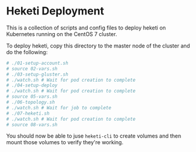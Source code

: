 # Heketi Deployment
This is a collection of scripts and config files to deploy heketi on Kubernetes running on the CentOS 7 cluster.

To deploy heketi, copy this directory to the master node of the cluster and do the following:

```bash
# ./01-setup-account.sh
# source 02-vars.sh
# ./03-setup-gluster.sh
# ./watch.sh # Wait for pod creation to complete
# ./04-setup-deploy
# ./watch.sh # Wait for pod creation to complete
# source 05-vars.sh
# ./06-topology.sh
# ./watch.sh # Wait for job to complete
# ./07-heketi.sh
# ./watch.sh # Wait for pod creation to complete
# source 08-vars.sh
```
You should now be able to juse `heketi-cli` to create volumes and then mount those volumes to verify they're working.
